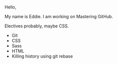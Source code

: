 Hello,

My name is Eddie. I am working on Mastering GitHub.

Electives probably, maybe CSS.

* Git
* CSS
* Sass
* HTML
* Killing history using git rebase
